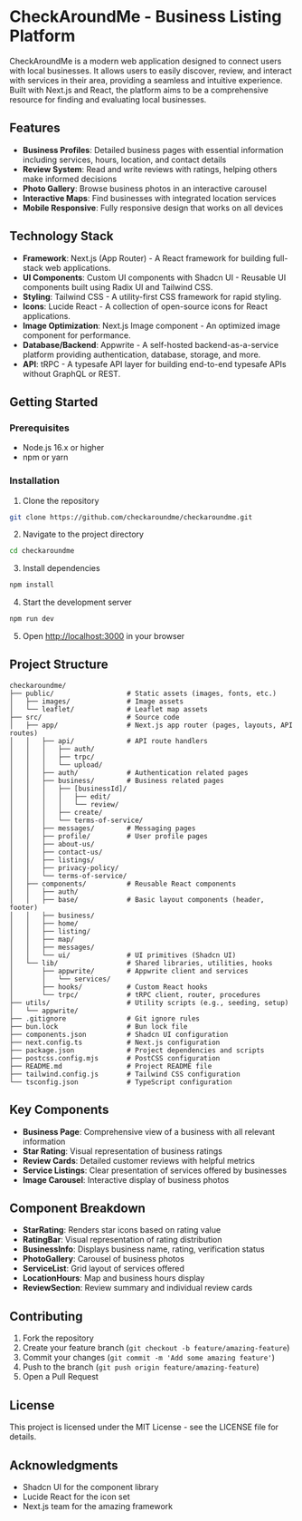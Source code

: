 # CheckAroundMe - Business Listing Platform

CheckAroundMe is a modern web application designed to connect users with local businesses. It allows users to easily discover, review, and interact with services in their area, providing a seamless and intuitive experience. Built with Next.js and React, the platform aims to be a comprehensive resource for finding and evaluating local businesses.

## Features

- **Business Profiles**: Detailed business pages with essential information including services, hours, location, and contact details
- **Review System**: Read and write reviews with ratings, helping others make informed decisions
- **Photo Gallery**: Browse business photos in an interactive carousel
- **Interactive Maps**: Find businesses with integrated location services
- **Mobile Responsive**: Fully responsive design that works on all devices

## Technology Stack

- **Framework**: Next.js (App Router) - A React framework for building full-stack web applications.
- **UI Components**: Custom UI components with Shadcn UI - Reusable UI components built using Radix UI and Tailwind CSS.
- **Styling**: Tailwind CSS - A utility-first CSS framework for rapid styling.
- **Icons**: Lucide React - A collection of open-source icons for React applications.
- **Image Optimization**: Next.js Image component - An optimized image component for performance.
- **Database/Backend**: Appwrite - A self-hosted backend-as-a-service platform providing authentication, database, storage, and more.
- **API**: tRPC - A typesafe API layer for building end-to-end typesafe APIs without GraphQL or REST.

## Getting Started

### Prerequisites

- Node.js 16.x or higher
- npm or yarn

### Installation

1. Clone the repository

```bash
git clone https://github.com/checkaroundme/checkaroundme.git
```

2. Navigate to the project directory

```bash
cd checkaroundme
```

3. Install dependencies

```bash
npm install
```

4. Start the development server

```bash
npm run dev
```

5. Open [http://localhost:3000](http://localhost:3000) in your browser

## Project Structure

```
checkaroundme/
├── public/                  # Static assets (images, fonts, etc.)
│   ├── images/              # Image assets
│   └── leaflet/             # Leaflet map assets
├── src/                     # Source code
│   ├── app/                 # Next.js app router (pages, layouts, API routes)
│   │   ├── api/             # API route handlers
│   │   │   ├── auth/
│   │   │   ├── trpc/
│   │   │   └── upload/
│   │   ├── auth/            # Authentication related pages
│   │   ├── business/        # Business related pages
│   │   │   ├── [businessId]/
│   │   │   │   ├── edit/
│   │   │   │   └── review/
│   │   │   ├── create/
│   │   │   └── terms-of-service/
│   │   ├── messages/        # Messaging pages
│   │   ├── profile/         # User profile pages
│   │   ├── about-us/
│   │   ├── contact-us/
│   │   ├── listings/
│   │   ├── privacy-policy/
│   │   └── terms-of-service/
│   ├── components/          # Reusable React components
│   │   ├── auth/
│   │   ├── base/            # Basic layout components (header, footer)
│   │   ├── business/
│   │   ├── home/
│   │   ├── listing/
│   │   ├── map/
│   │   ├── messages/
│   │   └── ui/              # UI primitives (Shadcn UI)
│   └── lib/                 # Shared libraries, utilities, hooks
│       ├── appwrite/        # Appwrite client and services
│       │   └── services/
│       ├── hooks/           # Custom React hooks
│       └── trpc/            # tRPC client, router, procedures
├── utils/                   # Utility scripts (e.g., seeding, setup)
│   └── appwrite/
├── .gitignore               # Git ignore rules
├── bun.lock                 # Bun lock file
├── components.json          # Shadcn UI configuration
├── next.config.ts           # Next.js configuration
├── package.json             # Project dependencies and scripts
├── postcss.config.mjs       # PostCSS configuration
├── README.md                # Project README file
├── tailwind.config.js       # Tailwind CSS configuration
└── tsconfig.json            # TypeScript configuration
```

## Key Components

- **Business Page**: Comprehensive view of a business with all relevant information
- **Star Rating**: Visual representation of business ratings
- **Review Cards**: Detailed customer reviews with helpful metrics
- **Service Listings**: Clear presentation of services offered by businesses
- **Image Carousel**: Interactive display of business photos

## Component Breakdown

- **StarRating**: Renders star icons based on rating value
- **RatingBar**: Visual representation of rating distribution
- **BusinessInfo**: Displays business name, rating, verification status
- **PhotoGallery**: Carousel of business photos
- **ServiceList**: Grid layout of services offered
- **LocationHours**: Map and business hours display
- **ReviewSection**: Review summary and individual review cards

## Contributing

1. Fork the repository
2. Create your feature branch (`git checkout -b feature/amazing-feature`)
3. Commit your changes (`git commit -m 'Add some amazing feature'`)
4. Push to the branch (`git push origin feature/amazing-feature`)
5. Open a Pull Request

## License

This project is licensed under the MIT License - see the LICENSE file for details.

## Acknowledgments

- Shadcn UI for the component library
- Lucide React for the icon set
- Next.js team for the amazing framework
